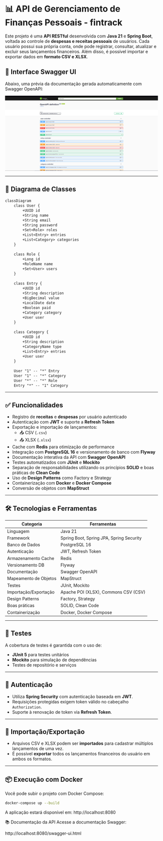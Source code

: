 # 📊 API de Gerenciamento de Finanças Pessoais - fintrack

Este projeto é uma **API RESTful** desenvolvida com **Java 21** e **Spring Boot**, voltada ao controle de **despesas e receitas pessoais** de usuários. Cada usuário possui sua própria conta, onde pode registrar, consultar, atualizar e excluir seus lançamentos financeiros. Além disso, é possível importar e exportar dados em **formato CSV e XLSX**.

## 🔎 Interface Swagger UI

Abaixo, uma prévia da documentação gerada automaticamente com Swagger OpenAPI:

![Swagger UI](docs/swagger-ui.png)

---

## 📘 Diagrama de Classes

```mermaid
classDiagram
    class User {
        +UUID id
        +String name
        +String email
        +String password
        +Set<Role> roles
        +List<Entry> entries
        +List<Category> categories
    }

    class Role {
        +Long id
        +RoleName name
        +Set<User> users
    }

    class Entry {
        +UUID id
        +String description
        +BigDecimal value
        +LocalDate date
        +Boolean paid
        +Category category
        +User user
    }

    class Category {
        +UUID id
        +String description
        +CategoryName type
        +List<Entry> entries
        +User user
    }

    User "1" -- "*" Entry
    User "1" -- "*" Category
    User "*" -- "*" Role
    Entry "*" -- "1" Category
```

---

## ✅ Funcionalidades

- Registro de **receitas** e **despesas** por usuário autenticado
- Autenticação com **JWT** e suporte a **Refresh Token**
- Exportação e importação de lançamentos:
  - 📤 CSV (`.csv`)
  - 📤 XLSX (`.xlsx`)
- Cache com **Redis** para otimização de performance
- Integração com **PostgreSQL 16** e versionamento de banco com **Flyway**
- Documentação interativa da API com **Swagger OpenAPI**
- Testes automatizados com **JUnit** e **Mockito**
- Separação de responsabilidades utilizando os princípios **SOLID** e boas práticas de **Clean Code**
- Uso de **Design Patterns** como Factory e Strategy
- Containerização com **Docker** e **Docker Compose**
- Conversão de objetos com **MapStruct**

---

## 🛠️ Tecnologias e Ferramentas

| Categoria             | Ferramentas                                               |
|-----------------------|-----------------------------------------------------------|
| Linguagem             | Java 21                                                   |
| Framework             | Spring Boot, Spring JPA, Spring Security                  |
| Banco de Dados        | PostgreSQL 16                                             |
| Autenticação          | JWT, Refresh Token                                        |
| Armazenamento Cache   | Redis                                                     |
| Versionamento DB      | Flyway                                                    |
| Documentação          | Swagger OpenAPI                                           |
| Mapeamento de Objetos | MapStruct                                                 |
| Testes                | JUnit, Mockito                                            |
| Importação/Exportação| Apache POI (XLSX), Commons CSV (CSV)                      |
| Design Patterns       | Factory, Strategy                                         |
| Boas práticas         | SOLID, Clean Code                                         |
| Containerização       | Docker, Docker Compose                                   |

---

## 🧪 Testes

A cobertura de testes é garantida com o uso de:
- **JUnit 5** para testes unitários
- **Mockito** para simulação de dependências
- Testes de repositório e serviços

---

## 🔐 Autenticação

- Utiliza **Spring Security** com autenticação baseada em **JWT**.
- Requisições protegidas exigem token válido no cabeçalho `Authorization`.
- Suporte à renovação de token via **Refresh Token**.

---

## 🔄 Importação/Exportação

- Arquivos CSV e XLSX podem ser **importados** para cadastrar múltiplos lançamentos de uma vez.
- É possível **exportar** todos os lançamentos financeiros do usuário em ambos os formatos.

---

## 📦 Execução com Docker

Você pode subir o projeto com Docker Compose:

```bash
docker-compose up --build
```

A aplicação estará disponível em: http://localhost:8080

📚 Documentação da API
Acesse a documentação Swagger:

http://localhost:8080/swagger-ui.html
